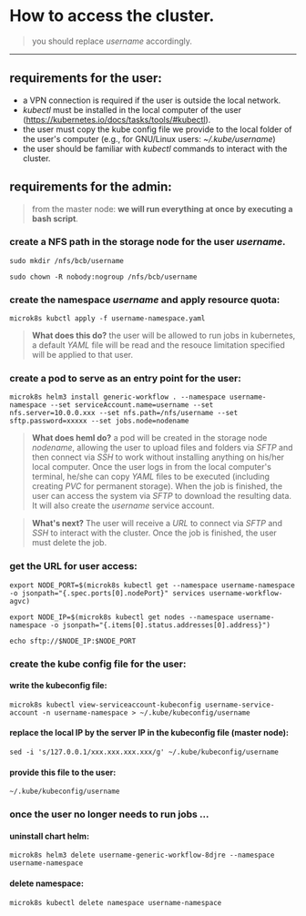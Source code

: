 # How to access the cluster.
> you should replace *username* accordingly.
---

## requirements for the user:
- a VPN connection is required if the user is outside the local network.
- *kubectl* must be installed in the local computer of the user (https://kubernetes.io/docs/tasks/tools/#kubectl).
- the user must copy the kube config file we provide to the local folder of the user's computer (e.g., for GNU/Linux users: *~/.kube/username*)
- the user should be familiar with *kubectl* commands to interact with the cluster.

## requirements for the admin:
> from the master node: **we will run everything at once by executing a bash script**.

### create a NFS path in the storage node for the user *username*. 

``sudo mkdir /nfs/bcb/username``

``sudo chown -R nobody:nogroup /nfs/bcb/username``

### create the namespace *username* and apply resource quota:

``microk8s kubctl apply -f username-namespace.yaml``

> **What does this do?** the user will be allowed to run jobs in kubernetes, a default *YAML* file will be read and the resouce limitation specified will be applied to that user.

### create a pod to serve as an entry point for the user:

``microk8s helm3 install generic-workflow . --namespace username-namespace --set serviceAccount.name=username --set nfs.server=10.0.0.xxx --set nfs.path=/nfs/username --set sftp.password=xxxxx --set jobs.node=nodename``

> **What does heml do?** a pod will be created in the storage node *nodename*, allowing the user to upload files and folders via *SFTP* and then connect via *SSH* to work without installing anything on his/her local computer. Once the user logs in from the local computer's terminal, he/she can copy *YAML* files to be executed (including creating *PVC* for permanent storage). When the job is finished, the user can access the system via *SFTP* to download the resulting data. It will also create the *username* service account.

> **What's next?** The user will receive a *URL* to connect via *SFTP* and *SSH* to interact with the cluster. Once the job is finished, the user must delete the job.

### get the URL for user access:

``export NODE_PORT=$(microk8s kubectl get --namespace username-namespace -o jsonpath="{.spec.ports[0].nodePort}" services username-workflow-agvc)``

``export NODE_IP=$(microk8s kubectl get nodes --namespace username-namespace -o jsonpath="{.items[0].status.addresses[0].address}")``

``echo sftp://$NODE_IP:$NODE_PORT``

### create the kube config file for the user:
#### write the kubeconfig file:

``
microk8s kubectl view-serviceaccount-kubeconfig username-service-account -n username-namespace > ~/.kube/kubeconfig/username
``

#### replace the local IP by the server IP in the kubeconfig file (master node):

``
sed -i 's/127.0.0.1/xxx.xxx.xxx.xxx/g' ~/.kube/kubeconfig/username
``

#### provide this file to the user:

``
~/.kube/kubeconfig/username
``

### once the user no longer needs to run jobs ...

#### uninstall chart helm:
``microk8s helm3 delete username-generic-workflow-8djre --namespace username-namespace``

#### delete namespace:
``microk8s kubectl delete namespace username-namespace``    
